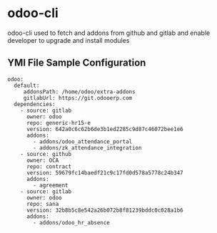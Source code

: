 # odoo-cli

odoo-cli used to fetch and addons from github and gitlab and enable developer to upgrade and install modules
## YMl File Sample Configuration 
```
odoo: 
  default:
     addonsPath: /home/odoo/extra-addons
     gitlabUrl: https://git.odooerp.com
  dependencies:
    - source: gitlab
      owner: odoo
      repo: generic-hr15-e
      version: 642a0c6c62b6de3b1ed2285c9d87c46072bee1e6
      addons: 
        - addons/odoo_attendance_portal
        - addons/zk_attendance_integration
    - source: github
      owner: OCA
      repo: contract
      version: 59679fc14baedf21c9c17fd0d578a5778c24b347
      addons: 
        - agreement
    - source: gitlab
      owner: odoo
      repo: sana
      version: 32b8b5c8e542a26b072b8f81239bddc0c028a1b6
      addons: 
        - addons/odoo_hr_absence
```